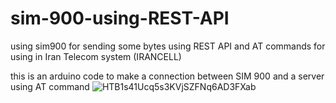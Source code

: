 # sim-900-using-REST-API
using sim900 for sending some bytes using REST API and AT commands for using in Iran Telecom system (IRANCELL)
 
this is an arduino code to make a connection between SIM 900 and a server using AT command
![HTB1s41Ucq5s3KVjSZFNq6AD3FXab](https://user-images.githubusercontent.com/53239249/140952926-beec6043-69de-468e-9869-b756581c0a22.JPG)
